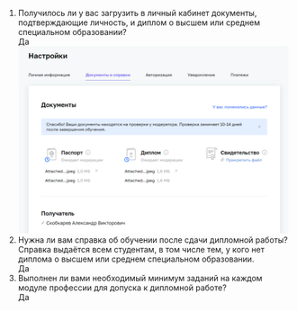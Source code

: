 1. Получилось ли у вас загрузить в личный кабинет документы, подтверждающие личность, и диплом о высшем или среднем специальном образовании?  
Да  
![1](https://github.com/redeemer271/homework-1/blob/main/1.png)
2. Нужна ли вам справка об обучении после сдачи дипломной работы? Справка выдаётся всем студентам, в том числе тем, у кого нет диплома о высшем или среднем специальном образовании.  
Да  
3. Выполнен ли вами необходимый минимум заданий на каждом модуле профессии для допуска к дипломной работе?  
Да  
